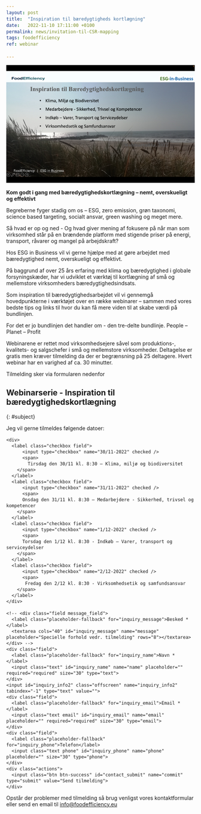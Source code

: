 ```yaml
---
layout: post
title:  "Inspiration til bæredygtigheds kortlægning"
date:   2022-11-10 17:11:00 +0100
permalink: news/invitation-til-CSR-mapping
tags: foodefficiency
ref: webinar

---
```




![Inspirations webinar](/assets/images/Invitation%20Inspiration%20.png)

**Kom godt i gang med bæredygtighedskortlægning – nemt, overskueligt og effektivt**

Begreberne fyger stadig om os – ESG, zero emission, grøn taxonomi, science based targeting, socialt ansvar, green washing og meget mere. 

Så hvad er op og ned - Og hvad giver mening af fokusere på når man som virksomhed står på en brændende platform med stigende priser på energi, transport, råvarer og mangel på arbejdskraft?

Hos ESG in Business vil vi gerne hjælpe med at gøre arbejdet med bæredygtighed nemt, overskueligt og effektivt.

På baggrund af over 25 års erfaring med klima og bæredygtighed i globale forsyningskæder, har vi udviklet et værktøj til kortlægning af små og mellemstore virksomheders bæredygtighedsindsats. 

Som inspiration til bæredygtighedsarbejdet vil vi gennemgå hovedpunkterne i værktøjet over en række webinarer – sammen med vores bedste tips og links til hvor du kan få mere viden til at skabe værdi på bundlinjen. 

For det er jo bundlinjen det handler om - den tre-delte bundlinje. People – Planet – Profit 

Webinarene er rettet mod virksomhedsejere såvel som produktions-, kvalitets- og salgschefer i små og mellemstore virksomheder.
Deltagelse er gratis men kræver tilmelding da der er begrænsning på 25 deltagere. Hvert webinar har en varighed af ca. 30 minutter.

Tilmelding sker via formularen nedenfor 



## Webinarserie - Inspiration til bæredygtighedskortlægning
{: #subject}

Jeg vil gerne tilmeldes følgende datoer:

<div class="contact-inner">
<div class="inquiries">
  <form accept-charset="UTF-8" class="new_inquiry" id="new_inquiry" method="post" data-name="Contact form">
    <div style="margin:0;padding:0;display:inline">
      <input id="locale" name="locale" type="hidden" value="da">
      <input id="utf8" name="utf8" type="hidden" value="✓">
      <input id="authenticity_token" name="authenticity_token" type="hidden" value="8vr2lMQljUu/67VhB2GS5pXRZubfGknz0sIweGYatWU=">
    </div>

    <div>
      <label class="checkbox field">
          <input type="checkbox" name="30/11-2022" checked />
          <span>
            Tirsdag den 30/11 kl. 8:30 – Klima, miljø og biodiversitet
        </span>
      </label>      
      <label class="checkbox field">
          <input type="checkbox" name="31/11-2022" checked />
          <span>
          Onsdag den 31/11 kl. 8:30 – Medarbejdere - Sikkerhed, trivsel og kompetencer
        </span>
      </label>
      <label class="checkbox field">
          <input type="checkbox" name="1/12-2022" checked />
          <span>
          Torsdag den 1/12 kl. 8:30 - Indkøb – Varer, transport og serviceydelser
        </span>
      </label>
      <label class="checkbox field">
          <input type="checkbox" name="2/12-2022" checked />
          <span>
           Fredag den 2/12 kl. 8:30 - Virksomhedsetik og samfundsansvar
        </span>
      </label>
    </div>

    <!-- <div class="field message_field">
      <label class="placeholder-fallback" for="inquiry_message">Besked *</label>
      <textarea cols="40" id="inquiry_message" name="message" placeholder="Specielle forhold vedr. tilmelding" rows="8"></textarea>
    </div> -->
    <div class="field">
      <label class="placeholder-fallback" for="inquiry_name">Navn *</label>
      <input class="text" id="inquiry_name" name="name" placeholder="" required="required" size="30" type="text">
    </div>
    <input id="inquiry_info2" class="offscreen" name="inquiry_info2" tabindex="-1" type="text" value="">
    <div class="field">
      <label class="placeholder-fallback" for="inquiry_email">Email *</label>
      <input class="text email" id="inquiry_email" name="email" placeholder="" required="required" size="30" type="email">
    </div>
    <div class="field">
      <label class="placeholder-fallback" for="inquiry_phone">Telefon</label>
      <input class="text phone" id="inquiry_phone" name="phone" placeholder="" size="30" type="phone">
    </div>
    <div class="actions">
      <input class="btn btn-success" id="contact_submit" name="commit" type="submit" value="Send tilmelding">
    </div>
  </form>
</div>
</div>
<script type="text/javascript">
function clearInquiryForm() {
  // document.getElementById("inquiry_message").value = "";
  document.getElementById("inquiry_name").value = "";
  document.getElementById("inquiry_email").value = "";
  document.getElementById("inquiry_phone").value = "";
}

// ContactUs API
document.getElementById("contact_submit").addEventListener("click", function(event){
  event.preventDefault()

  const locale = document.getElementById("locale").value;
  const checkedBoxes = document.querySelectorAll('input[type=checkbox]:checked');
  var message = "Tilmelding til følgende events:\n";
  checkedBoxes.forEach(input => {
      message = message + " *  " + input.name + "\n";
    });
  const name = document.getElementById("inquiry_name").value;
  const info2 = document.getElementById("inquiry_info2").value;
  const email = document.getElementById("inquiry_email").value; 
  const phone = document.getElementById("inquiry_phone").value; 
  const subject = "[ESG] " + document.getElementById("subject").innerText;
  const data = { locale, subject, message, name, info2, email, phone }
  const url = 'https://fb65cne4o6.execute-api.eu-central-1.amazonaws.com/send';
  const headers = {
    'Access-Control-Allow-Origin': '*',
    'Access-Control-Allow-Credentials': true,
  }
  axios.post(url, data, headers).then(res => {
    alert('Mange tak for din tilmelding.  Vi vil vende tilbage snarest muligt.');
    clearInquiryForm();
  }).catch(err => {
    console.log(err)
    alert("Der skete en fejl. Check om du har udfyldt felterne: besked, navn, email og telefon samt om du har netforbindelse.\n\nFejltekst: " + err);
  })
  return true;
});
</script>
<script src="https://cdnjs.cloudflare.com/ajax/libs/axios/0.18.0/axios.min.js"></script>

Opstår der problemer med tilmelding så brug venligst vores kontaktformular eller send en email til info@foodefficiency.eu
